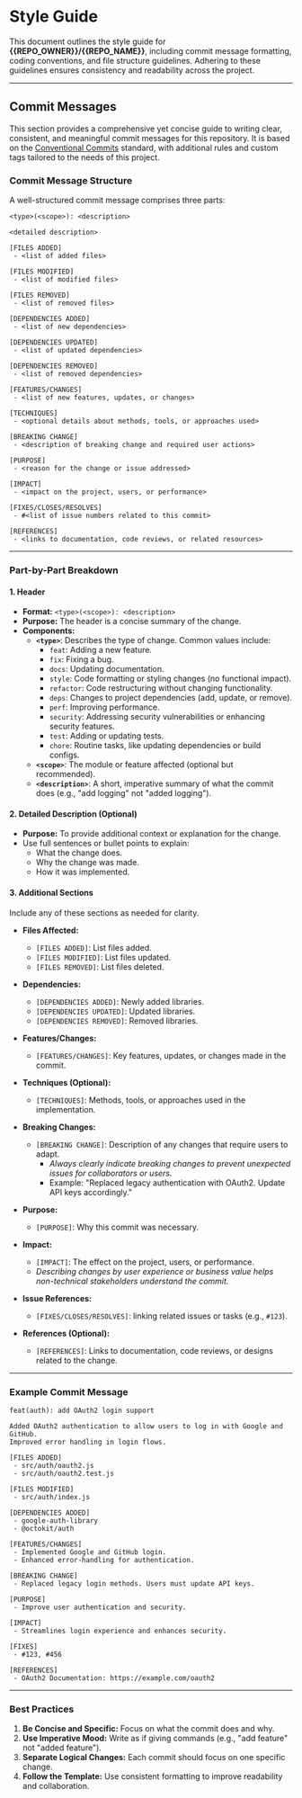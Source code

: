 # Style Guide

This document outlines the style guide for **{{REPO_OWNER}}/{{REPO_NAME}}**, including commit message formatting,
coding conventions, and file structure guidelines. Adhering to these guidelines ensures consistency
and readability across the project.

---

## Commit Messages

This section provides a comprehensive yet concise guide to writing clear, consistent,
and meaningful commit messages for this repository. It is based on the [Conventional Commits][conventional-commits]
standard, with additional rules and custom tags tailored to the needs of this project.

### Commit Message Structure

A well-structured commit message comprises three parts:

```plaintext
<type>(<scope>): <description>

<detailed description>

[FILES ADDED]
 - <list of added files>

[FILES MODIFIED]
 - <list of modified files>

[FILES REMOVED]
 - <list of removed files>

[DEPENDENCIES ADDED]
 - <list of new dependencies>

[DEPENDENCIES UPDATED]
 - <list of updated dependencies>

[DEPENDENCIES REMOVED]
 - <list of removed dependencies>

[FEATURES/CHANGES]
 - <list of new features, updates, or changes>

[TECHNIQUES]
 - <optional details about methods, tools, or approaches used>

[BREAKING CHANGE]
 - <description of breaking change and required user actions>

[PURPOSE]
 - <reason for the change or issue addressed>

[IMPACT]
 - <impact on the project, users, or performance>

[FIXES/CLOSES/RESOLVES]
 - #<list of issue numbers related to this commit>

[REFERENCES]
 - <links to documentation, code reviews, or related resources>
```

---

### Part-by-Part Breakdown

#### **1. Header**

- **Format:** `<type>(<scope>): <description>`
- **Purpose:** The header is a concise summary of the change.
- **Components:**
  - **`<type>`**: Describes the type of change. Common values include:
    - `feat`: Adding a new feature.
    - `fix`: Fixing a bug.
    - `docs`: Updating documentation.
    - `style`: Code formatting or styling changes (no functional impact).
    - `refactor`: Code restructuring without changing functionality.
    - `deps`: Changes to project dependencies (add, update, or remove).
    - `perf`: Improving performance.
    - `security`: Addressing security vulnerabilities or enhancing security features.
    - `test`: Adding or updating tests.
    - `chore`: Routine tasks, like updating dependencies or build configs.
  - **`<scope>`**: The module or feature affected (optional but recommended).
  - **`<description>`**: A short, imperative summary of what the commit does (e.g., "add logging" not "added logging").

#### **2. Detailed Description (Optional)**

- **Purpose:** To provide additional context or explanation for the change.
- Use full sentences or bullet points to explain:
  - What the change does.
  - Why the change was made.
  - How it was implemented.

#### **3. Additional Sections**

Include any of these sections as needed for clarity.

- **Files Affected:**

  - `[FILES ADDED]`: List files added.
  - `[FILES MODIFIED]`: List files updated.
  - `[FILES REMOVED]`: List files deleted.

- **Dependencies:**

  - `[DEPENDENCIES ADDED]`: Newly added libraries.
  - `[DEPENDENCIES UPDATED]`: Updated libraries.
  - `[DEPENDENCIES REMOVED]`: Removed libraries.

- **Features/Changes:**

  - `[FEATURES/CHANGES]`: Key features, updates, or changes made in the commit.

- **Techniques (Optional):**

  - `[TECHNIQUES]`: Methods, tools, or approaches used in the implementation.

- **Breaking Changes:**

  - `[BREAKING CHANGE]`: Description of any changes that require users to adapt.
    - _Always clearly indicate breaking changes to prevent unexpected issues for collaborators or users._
    - Example: "Replaced legacy authentication with OAuth2. Update API keys accordingly."

- **Purpose:**

  - `[PURPOSE]`: Why this commit was necessary.

- **Impact:**

  - `[IMPACT]`: The effect on the project, users, or performance.
  - _Describing changes by user experience or business value helps non-technical stakeholders understand the commit._

- **Issue References:**

  - `[FIXES/CLOSES/RESOLVES]`: linking related issues or tasks (e.g., `#123`).

- **References (Optional):**
  - `[REFERENCES]`: Links to documentation, code reviews, or designs related to the change.

---

### Example Commit Message

```plaintext
feat(auth): add OAuth2 login support

Added OAuth2 authentication to allow users to log in with Google and GitHub.
Improved error handling in login flows.

[FILES ADDED]
 - src/auth/oauth2.js
 - src/auth/oauth2.test.js

[FILES MODIFIED]
 - src/auth/index.js

[DEPENDENCIES ADDED]
 - google-auth-library
 - @octokit/auth

[FEATURES/CHANGES]
 - Implemented Google and GitHub login.
 - Enhanced error-handling for authentication.

[BREAKING CHANGE]
 - Replaced legacy login methods. Users must update API keys.

[PURPOSE]
 - Improve user authentication and security.

[IMPACT]
 - Streamlines login experience and enhances security.

[FIXES]
 - #123, #456

[REFERENCES]
 - OAuth2 Documentation: https://example.com/oauth2
```

---

### Best Practices

1. **Be Concise and Specific:** Focus on what the commit does and why.
2. **Use Imperative Mood:** Write as if giving commands (e.g., "add feature" not "added feature").
3. **Separate Logical Changes:** Each commit should focus on one specific change.
4. **Follow the Template:** Use consistent formatting to improve readability and collaboration.

[conventional-commits]: https://www.conventionalcommits.org
